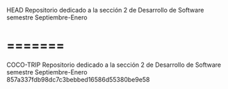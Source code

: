 ﻿HEAD
Repositorio dedicado a la sección 2 de Desarrollo de Software semestre Septiembre-Enero

=======
=======
COCO-TRIP
Repositorio dedicado a la sección 2 de Desarrollo de Software semestre Septiembre-Enero 
857a337fdb98dc7c3bebbed16586d55380be9e58